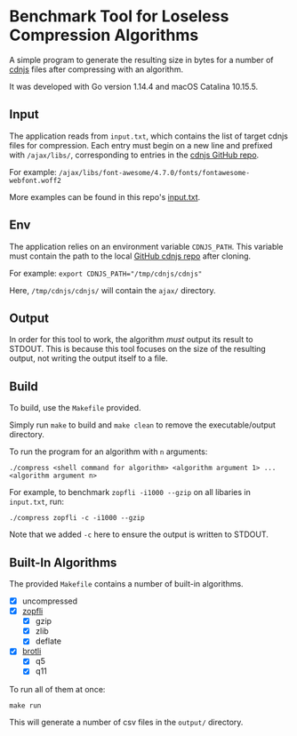 # Benchmark Tool for Loseless Compression Algorithms

A simple program to generate the resulting size in bytes for a number of [cdnjs](https://cdnjs.com/) files after compressing with an algorithm.

It was developed with Go version 1.14.4 and macOS Catalina 10.15.5.

## Input
The application reads from `input.txt`, which contains the list of target cdnjs files for compression. Each entry must begin on a new line and prefixed with `/ajax/libs/`, corresponding to entries in the [cdnjs GitHub repo](https://github.com/cdnjs/cdnjs).

For example:
`/ajax/libs/font-awesome/4.7.0/fonts/fontawesome-webfont.woff2`

More examples can be found in this repo's [input.txt](index.txt).

## Env
The application relies on an environment variable `CDNJS_PATH`. This variable must contain the path to the local [GitHub cdnjs repo](https://github.com/cdnjs/cdnjs) after cloning.

For example:
`export CDNJS_PATH="/tmp/cdnjs/cdnjs"`

Here, `/tmp/cdnjs/cdnjs/` will contain the `ajax/` directory.

## Output
In order for this tool to work, the algorithm *must* output its result to STDOUT. This is because this tool focuses on the size of the resulting output, not writing the output itself to a file.

## Build

To build, use the `Makefile` provided.

Simply run `make` to build and `make clean` to remove the executable/output directory.

To run the program for an algorithm with `n` arguments:

`./compress <shell command for algorithm> <algorithm argument 1> ... <algorithm argument n>`

For example, to benchmark `zopfli -i1000 --gzip` on all libaries in `input.txt`, run:

`./compress zopfli -c -i1000 --gzip`

Note that we added `-c` here to ensure the output is written to STDOUT.

## Built-In Algorithms

The provided `Makefile` contains a number of built-in algorithms.

- [x] uncompressed
- [x] [zopfli](https://github.com/google/zopfli)
    - [x] gzip
    - [x] zlib
    - [x] deflate
- [x] [brotli](https://github.com/google/brotli)
    - [x] q5
    - [x] q11

To run all of them at once:

`make run`

This will generate a number of csv files in the `output/` directory.

